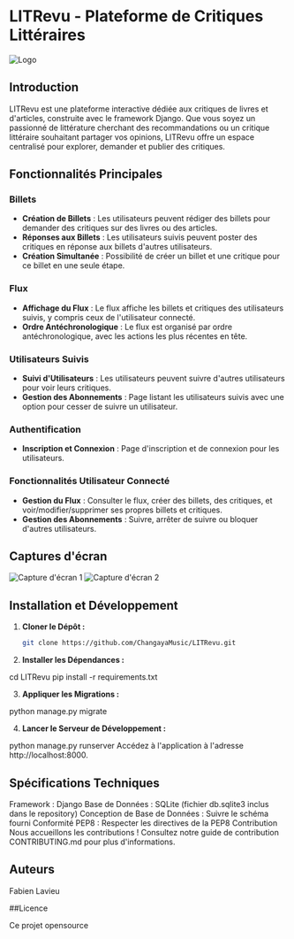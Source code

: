 # LITRevu - Plateforme de Critiques Littéraires

![Logo](https://user.oc-static.com/upload/2023/06/29/168805567091_LITrevu%20banner.png)

## Introduction

LITRevu est une plateforme interactive dédiée aux critiques de livres et d'articles, construite avec le framework Django. Que vous soyez un passionné de littérature cherchant des recommandations ou un critique littéraire souhaitant partager vos opinions, LITRevu offre un espace centralisé pour explorer, demander et publier des critiques.

## Fonctionnalités Principales

### Billets

- **Création de Billets** : Les utilisateurs peuvent rédiger des billets pour demander des critiques sur des livres ou des articles.
- **Réponses aux Billets** : Les utilisateurs suivis peuvent poster des critiques en réponse aux billets d'autres utilisateurs.
- **Création Simultanée** : Possibilité de créer un billet et une critique pour ce billet en une seule étape.

### Flux

- **Affichage du Flux** : Le flux affiche les billets et critiques des utilisateurs suivis, y compris ceux de l'utilisateur connecté.
- **Ordre Antéchronologique** : Le flux est organisé par ordre antéchronologique, avec les actions les plus récentes en tête.

### Utilisateurs Suivis

- **Suivi d'Utilisateurs** : Les utilisateurs peuvent suivre d'autres utilisateurs pour voir leurs critiques.
- **Gestion des Abonnements** : Page listant les utilisateurs suivis avec une option pour cesser de suivre un utilisateur.

### Authentification

- **Inscription et Connexion** : Page d'inscription et de connexion pour les utilisateurs.

### Fonctionnalités Utilisateur Connecté

- **Gestion du Flux** : Consulter le flux, créer des billets, des critiques, et voir/modifier/supprimer ses propres billets et critiques.
- **Gestion des Abonnements** : Suivre, arrêter de suivre ou bloquer d'autres utilisateurs.

## Captures d'écran

![Capture d'écran 1]([lien_vers_capture1.png](https://image.noelshack.com/fichiers/2023/48/4/1701345590-opera-instantane-2023-11-30-125920-127-0-0-1.png))
![Capture d'écran 2]([lien_vers_capture2.png](https://image.noelshack.com/fichiers/2023/48/4/1701345597-opera-instantane-2023-11-30-123140-127-0-0-1.png))

## Installation et Développement

1. **Cloner le Dépôt :**
   ```bash
   git clone https://github.com/ChangayaMusic/LITRevu.git

2. **Installer les Dépendances :**

cd LITRevu
pip install -r requirements.txt

3. **Appliquer les Migrations :**

python manage.py migrate

4. **Lancer le Serveur de Développement :**

python manage.py runserver
Accédez à l'application à l'adresse http://localhost:8000.

## Spécifications Techniques

Framework : Django
Base de Données : SQLite (fichier db.sqlite3 inclus dans le repository)
Conception de Base de Données : Suivre le schéma fourni
Conformité PEP8 : Respecter les directives de la PEP8
Contribution
Nous accueillons les contributions ! Consultez notre guide de contribution CONTRIBUTING.md pour plus d'informations.

## Auteurs

Fabien Lavieu

##Licence

Ce projet opensource
